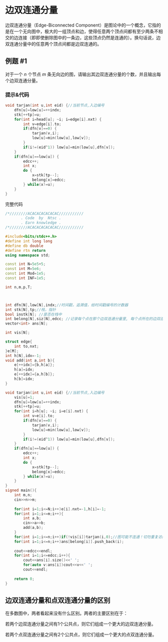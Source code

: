 # 边双连通分量

边双连通分量（Edge-Biconnected Component）是图论中的一个概念，它指的是在一个无向图中，极大的一组顶点和边，使得任意两个顶点间都有至少两条不相交的边连接（即即使删除图中的一条边，这些顶点仍然是连通的）。换句话说，边双连通分量中的任意两个顶点间都是边双连通的。

## 例题 #1

对于一个 $n$ 个节点 $m$ 条无向边的图，请输出其边双连通分量的个数，并且输出每个边双连通分量。

### 提示&代码

```C++
void tarjan(int u,int eid) {//当前节点,入边编号
	dfn[u]=low[u]=++indx;
	stk[++tp]=u;
	for(int i=head[u]; ~i; i=edge[i].nxt) {
		int v=edge[i].to;
		if(dfn[v]==0) {
			tarjan(v,i);
			low[u]=min(low[u],low[v]);
		}
		if(i!=(eid^1)) low[u]=min(low[u],dfn[v]);
	}
	if(dfn[u]==low[u]) {
		edcc++;
		int x;
		do {
			x=stk[tp--];
			belong[x]=edcc;
		} while(x!=u);
	}
}
```

完整代码

```C++
/*////////ACACACACACACAC///////////
       . Code  by  Ntsc .
       . Earn knowledge .
/*////////ACACACACACACAC///////////

#include<bits/stdc++.h>
#define int long long
#define db double
#define rtn return
using namespace std;

const int N=5e5+5;
const int M=5e6;
const int Mod=1e5;
const int INF=1e5;

int n,m,p,T;



int dfn[N],low[N],indx;//时间戳，追溯值，给时间戳编号的计数器 
int stk[N],tp;//栈，指针 
bool instk[N]; //是否在栈中
int belong[N],siz[N],edcc; //记录每个点在那个边双连通分量里, 每个点所在的边双连通分量的大小,边双连通分量的数量 
vector<int> ans[N];

int vis[N];

struct edge{
	int to,nxt;
}e[M];
int h[N],idx=-1;
void add(int a,int b){
	e[++idx]={b,h[a]};
	h[a]=idx;
	e[++idx]={a,h[b]};
	h[b]=idx;
}

void tarjan(int u,int eid) {//当前节点,入边编号
	vis[u]=1;
	dfn[u]=low[u]=++indx;
	stk[++tp]=u;
	for(int i=h[u]; ~i; i=e[i].nxt) {
		int v=e[i].to;
		if(dfn[v]==0) {
			tarjan(v,i);
			low[u]=min(low[u],low[v]);
		}
		if(i!=(eid^1)) low[u]=min(low[u],dfn[v]);
	}
	if(dfn[u]==low[u]) {
		edcc++;
		int x;
		do {
			x=stk[tp--];
			belong[x]=edcc;
		} while(x!=u);
	}
}
signed main(){
	int m,n;
	cin>>n>>m;
	
	for(int i=1;i<=N;i++)e[i].nxt=-1,h[i]=-1;
	for(int i=1;i<=m;i++){
		int a,b;
		cin>>a>>b;
		add(a,b);
	}
	for(int i=1;i<=n;i++)if(!vis[i])tarjan(i,0);//图可能不连通！切勿重复访问！
	for(int i=1;i<=n;i++)ans[belong[i]].push_back(i);
	
	cout<<edcc<<endl; 
	for(int i=1;i<=edcc;i++){
		cout<<ans[i].size()<<' ';
		for(auto v:ans[i])cout<<v<<' ';
		cout<<endl;
	
	return 0;
}

```

## 边双连通分量和点双连通分量的区别

在多数图中，两者看起来没有什么区别。两者的主要区别在于：

若两个边双连通分量之间有1个公共点，则它们组成一个更大的边双连通分量。

若两个点双连通分量之间有2个公共点，则它们组成一个更大的点双连通分量。



